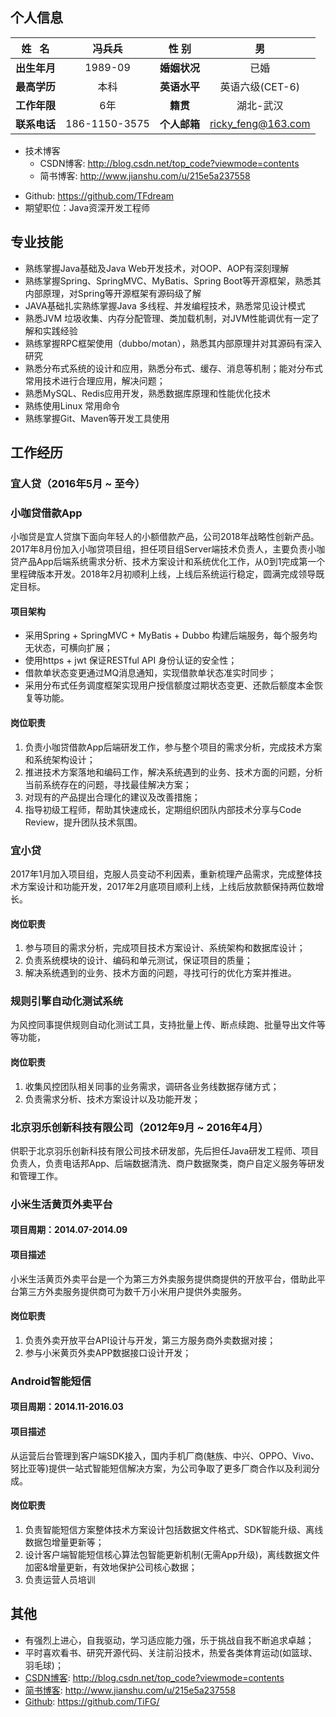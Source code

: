 ## 个人信息
|姓   名 | 冯兵兵 | 性  别 | 男 |
| :----: | :----: | :----: | :----: |
| **出生年月** | 1989-09 | **婚姻状况** | 已婚 |
| **最高学历** | 本科 | **英语水平** | 英语六级(CET-6) |
| **工作年限** | 6年 | **籍贯** | 湖北-武汉 |
| **联系电话** | 186-1150-3575 | **个人邮箱** | ricky_feng@163.com |

- 技术博客
  - CSDN博客: http://blog.csdn.net/top_code?viewmode=contents
   - 简书博客: http://www.jianshu.com/u/215e5a237558
* Github: https://github.com/TFdream
* 期望职位：Java资深开发工程师

## 专业技能
* 熟练掌握Java基础及Java Web开发技术，对OOP、AOP有深刻理解
* 熟练掌握Spring、SpringMVC、MyBatis、Spring Boot等开源框架，熟悉其内部原理，对Spring等开源框架有源码级了解
* JAVA基础扎实熟练掌握Java 多线程、并发编程技术，熟悉常见设计模式
* 熟悉JVM 垃圾收集、内存分配管理、类加载机制，对JVM性能调优有一定了解和实践经验
* 熟练掌握RPC框架使用（dubbo/motan），熟悉其内部原理并对其源码有深入研究
* 熟悉分布式系统的设计和应用，熟悉分布式、缓存、消息等机制；能对分布式常用技术进行合理应用，解决问题；
* 熟悉MySQL、Redis应用开发，熟悉数据库原理和性能优化技术
* 熟练使用Linux 常用命令
* 熟练掌握Git、Maven等开发工具使用

## 工作经历
### 宜人贷（2016年5月 ~ 至今）

### 小咖贷借款App
小咖贷是宜人贷旗下面向年轻人的小额借款产品，公司2018年战略性创新产品。2017年8月份加入小咖贷项目组，担任项目组Server端技术负责人，主要负责小咖贷产品App后端系统需求分析、技术方案设计和系统优化工作，从0到1完成第一个里程碑版本开发。2018年2月初顺利上线，上线后系统运行稳定，圆满完成领导既定目标。
#### 项目架构
* 采用Spring + SpringMVC + MyBatis + Dubbo 构建后端服务，每个服务均无状态，可横向扩展；
* 使用https + jwt 保证RESTful API 身份认证的安全性；
* 借款单状态变更通过MQ消息通知，实现借款单状态准实时同步；
* 采用分布式任务调度框架实现用户授信额度过期状态变更、还款后额度本金恢复等功能。

#### 岗位职责
1. 负责小咖贷借款App后端研发工作，参与整个项目的需求分析，完成技术方案和系统架构设计；
2. 推进技术方案落地和编码工作，解决系统遇到的业务、技术方面的问题，分析当前系统存在的问题，寻找最佳解决方案；
3. 对现有的产品提出合理化的建议及改善措施；
4. 指导初级工程师，帮助其快速成长，定期组织团队内部技术分享与Code Review，提升团队技术氛围。

### 宜小贷
2017年1月加入项目组，克服人员变动不利因素，重新梳理产品需求，完成整体技术方案设计和功能开发，2017年2月底项目顺利上线，上线后放款额保持两位数增长。
#### 岗位职责
1. 参与项目的需求分析，完成项目技术方案设计、系统架构和数据库设计；
2. 负责系统模块的设计、编码和单元测试，保证项目的质量；
3. 解决系统遇到的业务、技术方面的问题，寻找可行的优化方案并推进。

### 规则引擎自动化测试系统
为风控同事提供规则自动化测试工具，支持批量上传、断点续跑、批量导出文件等等功能，
#### 岗位职责
1. 收集风控团队相关同事的业务需求，调研各业务线数据存储方式；
2. 负责需求分析、技术方案设计以及功能开发；


### 北京羽乐创新科技有限公司（2012年9月 ~ 2016年4月）
供职于北京羽乐创新科技有限公司技术研发部，先后担任Java研发工程师、项目负责人，负责电话邦App、后端数据清洗、商户数据聚类，商户自定义服务等研发和管理工作。

### 小米生活黄页外卖平台
#### 项目周期：2014.07-2014.09
#### 项目描述
小米生活黄页外卖平台是一个为第三方外卖服务提供商提供的开放平台，借助此平台第三方外卖服务提供商可为数千万小米用户提供外卖服务。
#### 岗位职责
1. 负责外卖开放平台API设计与开发，第三方服务商外卖数据对接；
2. 参与小米黄页外卖APP数据接口设计开发；

### Android智能短信
#### 项目周期：2014.11-2016.03
#### 项目描述
从运营后台管理到客户端SDK接入，国内手机厂商(魅族、中兴、OPPO、Vivo、努比亚等)提供一站式智能短信解决方案，为公司争取了更多厂商合作以及利润分成。

#### 岗位职责
1. 负责智能短信方案整体技术方案设计包括数据文件格式、SDK智能升级、离线数据包增量更新等；
2. 设计客户端智能短信核心算法包智能更新机制(无需App升级)，离线数据文件加密&增量更新，有效地保护公司核心数据；
3. 负责运营人员培训

## 其他
* 有强烈上进心，自我驱动，学习适应能力强，乐于挑战自我不断追求卓越；
* 平时喜欢看书、研究开源代码、关注前沿技术，热爱各类体育运动(如篮球、羽毛球)；
* [CSDN博客](http://blog.csdn.net/top_code?viewmode=contents): http://blog.csdn.net/top_code?viewmode=contents
* [简书博客](http://www.jianshu.com/u/215e5a237558): http://www.jianshu.com/u/215e5a237558
* [Github](https://github.com/TiFG/): https://github.com/TiFG/
